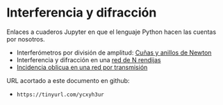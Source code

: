 # Interferencia y difracción
Enlaces a cuaderos Jupyter en que el lenguaje Python hacen las cuentas por nosotros.

- Interferómetros por división de amplitud: [Cuñas y anillos de Newton](https://colab.research.google.com/github/bettachini/21pF2/blob/main/22InterferenciaAmplitud/cu%C3%B1aAnillosNewton.ipynb)
- Interferencia y difracción en una [red de N rendijas](https://colab.research.google.com/github/bettachini/21pF2/blob/main/24RedDifracci%C3%B3n/redNRendijas.ipynb)
- [Incidencia oblicua en una red por transmisión](https://colab.research.google.com/github/bettachini/21pF2/blob/main/24RedDifracci%C3%B3n/redIncidenciaOblicua.ipynb)


URL acortado a este documento en github:
- `https://tinyurl.com/ycxyh3ur`
